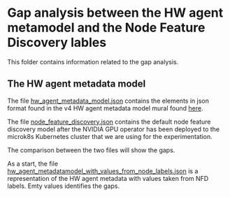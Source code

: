 # Gap analysis between the HW agent metamodel and the Node Feature Discovery lables
This folder contains information related to the gap analysis.

## The HW agent metadata model
The file [hw_agent_metadata_model.json](https://github.com/arne-munch-ellingsen/AIOD-hw-agent/blob/main/gap_analysis/hw_agent_metadata_model.json) contains the elements in json format found in the v4 HW agent metadata model mural found [here](https://app.mural.co/t/iti1211/m/iti1211/1700755468143/3ec0180dcadfdb820520d34e8f6b16e3e877252b?sender=5a46dd89-6989-44b8-a18a-b0faa92d622d).

The file [node_feature_discovery.json](https://github.com/arne-munch-ellingsen/AIOD-hw-agent/blob/main/gap_analysis/node_feature_discovery.json) contains the default node feature discovery model after the NVIDIA GPU operator has been deployed to the microk8s Kubernetes cluster that we are using for the experimentation.

The comparison between the two files will show the gaps.

As a start, the file [hw_agent_metadatamodel_with_values_from_node_labels.json](https://github.com/arne-munch-ellingsen/AIOD-hw-agent/blob/main/gap_analysis/hw_agent_metadatamodel_with_values_from_node_labels.json) is a representation of the HW agent metadata with values taken from NFD labels. Emty values identifies the gaps.
